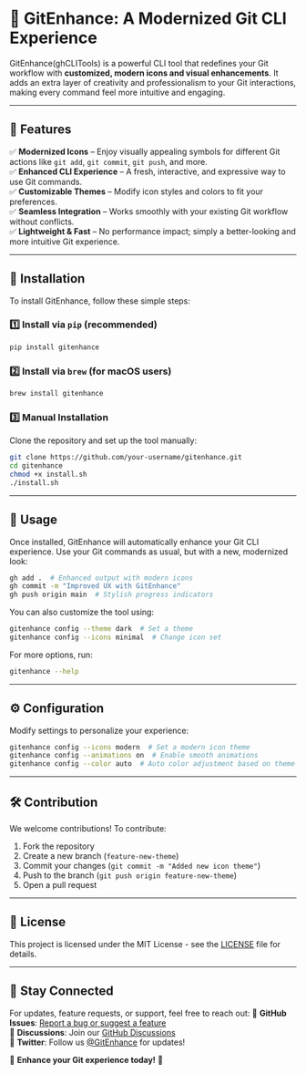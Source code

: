 
# 🚀 GitEnhance: A Modernized Git CLI Experience

GitEnhance(ghCLITools) is a powerful CLI tool that redefines your Git workflow with **customized, modern icons and visual enhancements**. It adds an extra layer of creativity and professionalism to your Git interactions, making every command feel more intuitive and engaging.

---

## 🎯 Features

✅ **Modernized Icons** – Enjoy visually appealing symbols for different Git actions like `git add`, `git commit`, `git push`, and more.  
✅ **Enhanced CLI Experience** – A fresh, interactive, and expressive way to use Git commands.  
✅ **Customizable Themes** – Modify icon styles and colors to fit your preferences.  
✅ **Seamless Integration** – Works smoothly with your existing Git workflow without conflicts.  
✅ **Lightweight & Fast** – No performance impact; simply a better-looking and more intuitive Git experience.  

---

## 📌 Installation

To install GitEnhance, follow these simple steps:

### 1️⃣ Install via `pip` (recommended)
```sh
pip install gitenhance
```

### 2️⃣ Install via `brew` (for macOS users)
```sh
brew install gitenhance
```

### 3️⃣ Manual Installation
Clone the repository and set up the tool manually:
```sh
git clone https://github.com/your-username/gitenhance.git
cd gitenhance
chmod +x install.sh
./install.sh
```

---

## 🚀 Usage

Once installed, GitEnhance will automatically enhance your Git CLI experience. Use your Git commands as usual, but with a new, modernized look:

```sh
gh add .  # Enhanced output with modern icons
gh commit -m "Improved UX with GitEnhance"
gh push origin main  # Stylish progress indicators
```

You can also customize the tool using:
```sh
gitenhance config --theme dark  # Set a theme
gitenhance config --icons minimal  # Change icon set
```

For more options, run:
```sh
gitenhance --help
```

---

## ⚙️ Configuration

Modify settings to personalize your experience:

```sh
gitenhance config --icons modern  # Set a modern icon theme
gitenhance config --animations on  # Enable smooth animations
gitenhance config --color auto  # Auto color adjustment based on theme
```

---

## 🛠️ Contribution

We welcome contributions! To contribute:
1. Fork the repository
2. Create a new branch (`feature-new-theme`)
3. Commit your changes (`git commit -m "Added new icon theme"`)
4. Push to the branch (`git push origin feature-new-theme`)
5. Open a pull request

---

## 📜 License

This project is licensed under the MIT License - see the [LICENSE](LICENSE) file for details.

---

## 💬 Stay Connected

For updates, feature requests, or support, feel free to reach out:
📌 **GitHub Issues**: [Report a bug or suggest a feature](https://github.com/your-username/gitenhance/issues)  
📌 **Discussions**: Join our [GitHub Discussions](https://github.com/your-username/gitenhance/discussions)  
📌 **Twitter**: Follow us [@GitEnhance](https://twitter.com/GitEnhance) for updates!  

🚀 **Enhance your Git experience today!** 🎨

